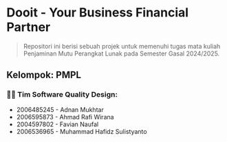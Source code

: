 # Dooit - Your Business Financial Partner

> Repositori ini berisi sebuah projek untuk memenuhi tugas mata kuliah
> Penjaminan Mutu Perangkat Lunak pada Semester Gasal 2024/2025.

## Kelompok: PMPL
### 👩‍💻 Tim Software Quality Design:
- 2006485245 - Adnan Mukhtar
- 2006595873 - Ahmad Rafi Wirana
- 2004597802 - Favian Naufal
- 2006536965 - Muhammad Hafidz Sulistyanto
